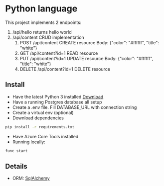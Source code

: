 # Python language

This project implements 2 endpoints:
1. /api/hello returns hello world
1. /api/content CRUD implementation
    1. POST /api/content CREATE resource Body: {"color": "#ffffff", "title": "white"}
    1. GET /api/content?id=1 READ resource
    1. PUT /api/content?id=1 UPDATE resource Body: {"color": "#ffffff", "title": "white"}
    1. DELETE /api/content?id=1 DELETE resource

## Install

- Have the latest Python 3 installed [Download](https://www.python.org/)
- Have a running Postgres database all setup
- Create a .env file. Fill DATABASE_URL with connection string
- Create a virtual env (optional)
- Download dependencies 
```sh
pip install -r requirements.txt
```
- Have Azure Core Tools installed
- Running locally:
```sh
func start
```

##

## Details
- ORM: [SqlAlchemy](https://www.sqlalchemy.org/)
